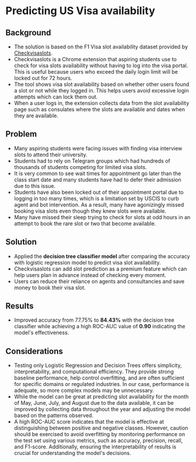 # Predicting US Visa availability

## Background
* The solution is based on the F1 Visa slot availability dataset provided by <a href="https://checkvisaslots.com/reports/us-visa-slots-data.html">Checkvisaslots</a>. 
* Checkvisaslots is a Chrome extension that aspiring students use to check for visa slots availability without having to log into the visa portal. This is useful because users who exceed the daily login limit will be locked out for 72 hours. 
* The tool shows visa slot availability based on whether other users found a slot or not while they logged in. This helps users avoid excessive login attempts which can lock them out.
* When a user logs in, the extension collects data from the slot availability page such as consulates where the slots are available and dates when they are available.

## Problem
* Many aspiring students were facing issues with finding visa interview slots to attend their university.
* Students had to rely on Telegram groups which had hundreds of thousands of students competing for limited visa slots.
* It is very common to see wait times for appointment go later than the class start date and many students have had to defer their admission due to this issue.
* Students have also been locked out of their appointment portal due to logging in too many times, which is a limitation set by USCIS to curb agent and bot intervention. As a result, many have agonizingly missed booking visa slots even though they knew slots were available.
* Many have missed their sleep trying to check for slots at odd hours in an attempt to book the rare slot or two that become available.

## Solution
* Applied the **decision tree classifier model** after comparing the accuracy with logistic regression model to predict visa slot availability.
* Checkvisaslots can add slot prediction as a premium feature which can help users plan in advance instead of checking every moment.
* Users can reduce their reliance on agents and consultancies and save money to book their visa slot.

## Results
* Improved accuracy from 77.75% to **84.43%** with the decision tree classifier while achieving a high ROC-AUC value of **0.90** indicating the model's effectiveness.

## Considerations
* Testing only Logistic Regression and Decision Trees offers simplicity, interpretability, and computational efficiency. They provide strong baseline performance, help control overfitting, and are often sufficient for specific domains or regulated industries. In our case, performance is adequate, so more complex models may be unnecessary.
* While the model can be great at predicting slot availability for the month of May, June, July, and August due to the data available, it can be improved by collecting data throughout the year and adjusting the model based on the patterns observed.
* A high ROC-AUC score indicates that the model is effective at distinguishing between positive and negative classes. However, caution should be exercised to avoid overfitting by monitoring performance on the test set using various metrics, such as accuracy, precision, recall, and F1-score. Additionally, ensuring the interpretability of results is crucial for understanding the model's decisions.

